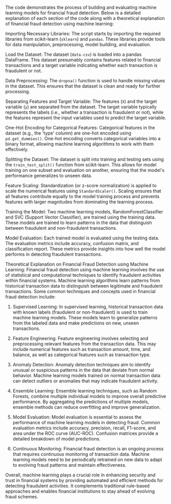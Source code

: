 The code demonstrates the process of building and evaluating machine learning models for financial fraud detection. Below is a detailed explanation of each section of the code along with a theoretical explanation of financial fraud detection using machine learning:

Importing Necessary Libraries:
The script starts by importing the required libraries from scikit-learn (`sklearn`) and `pandas`. These libraries provide tools for data manipulation, preprocessing, model building, and evaluation.

Load the Dataset:
The dataset (`data.csv`) is loaded into a pandas DataFrame. This dataset presumably contains features related to financial transactions and a target variable indicating whether each transaction is fraudulent or not.

Data Preprocessing:
The `dropna()` function is used to handle missing values in the dataset. This ensures that the dataset is clean and ready for further processing.

Separating Features and Target Variable:
The features (`X`) and the target variable (`y`) are separated from the dataset. The target variable typically represents the labels (i.e., whether a transaction is fraudulent or not), while the features represent the input variables used to predict the target variable.

One-Hot Encoding for Categorical Features:
Categorical features in the dataset (e.g., the 'type' column) are one-hot encoded using `pd.get_dummies()`. One-hot encoding converts categorical variables into a binary format, allowing machine learning algorithms to work with them effectively.

Splitting the Dataset:
The dataset is split into training and testing sets using the `train_test_split()` function from scikit-learn. This allows for model training on one subset and evaluation on another, ensuring that the model's performance generalizes to unseen data.

Feature Scaling:
Standardization (or z-score normalization) is applied to scale the numerical features using `StandardScaler()`. Scaling ensures that all features contribute equally to the model training process and prevents features with larger magnitudes from dominating the learning process.

Training the Model:
Two machine learning models, RandomForestClassifier and SVC (Support Vector Classifier), are trained using the training data. These models are trained to learn patterns in the data that distinguish between fraudulent and non-fraudulent transactions.

Model Evaluation:
Each trained model is evaluated using the testing data. The evaluation metrics include accuracy, confusion matrix, and classification report. These metrics provide insights into how well the model performs in detecting fraudulent transactions.

Theoretical Explanation on Financial Fraud Detection using Machine Learning:
Financial fraud detection using machine learning involves the use of statistical and computational techniques to identify fraudulent activities within financial systems. Machine learning algorithms learn patterns from historical transaction data to distinguish between legitimate and fraudulent transactions. Some common techniques and concepts used in financial fraud detection include:

1. Supervised Learning: In supervised learning, historical transaction data with known labels (fraudulent or non-fraudulent) is used to train machine learning models. These models learn to generalize patterns from the labeled data and make predictions on new, unseen transactions.

2. Feature Engineering: Feature engineering involves selecting and preprocessing relevant features from the transaction data. This may include numerical features such as transaction amount, time, and balance, as well as categorical features such as transaction type.

3. Anomaly Detection: Anomaly detection techniques aim to identify unusual or suspicious patterns in the data that deviate from normal behavior. Machine learning models trained on normal transaction data can detect outliers or anomalies that may indicate fraudulent activity.

4. Ensemble Learning: Ensemble learning techniques, such as Random Forests, combine multiple individual models to improve overall predictive performance. By aggregating the predictions of multiple models, ensemble methods can reduce overfitting and improve generalization.

5. Model Evaluation: Model evaluation is essential to assess the performance of machine learning models in detecting fraud. Common evaluation metrics include accuracy, precision, recall, F1-score, and area under the ROC curve (AUC-ROC). Confusion matrices provide a detailed breakdown of model predictions.

6. Continuous Monitoring: Financial fraud detection is an ongoing process that requires continuous monitoring of transaction data. Machine learning models need to be periodically retrained on new data to adapt to evolving fraud patterns and maintain effectiveness.

Overall, machine learning plays a crucial role in enhancing security and trust in financial systems by providing automated and efficient methods for detecting fraudulent activities. It complements traditional rule-based approaches and enables financial institutions to stay ahead of evolving fraud schemes.

